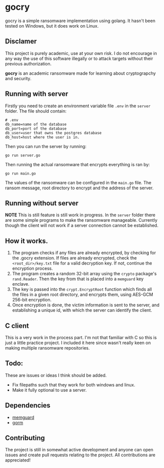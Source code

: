 # gocry

gocry is a simple ransomware implementation using golang. It hasn't been tested on Windows, but it does work on Linux.

## Disclamer

This project is purely academic, use at your own risk. I do not encourage in any way the use of this software illegally or to attack targets without their previous authorization.

**gocry** is an academic ransomware made for learning about cryptograpchy and security.

## Running with server

Firstly you need to create an environment variable file `.env` in the `server` folder. The file should contain:

```
# .env
db_name=name of the database
db_port=port of the database
db_user=user that owns the postgres database
db_host=host where the user is in.
```

Then you can run the server by running:

```
go run server.go
```

Then running the actual ransomware that encrypts everything is ran by:

```
go run main.go
```

The values of the ransomware can be configured in the `main.go` file. The ransom message, root directory to encrypt and the address of the server.

## Running without server

**NOTE** This is still feature is still work in progress. In the `server` folder there are some simple programs to make the ransomware manageable. Currently though the client will not work if a server connection cannot be established.

## How it works.

1. The program checks if any files are already encrypted, by checking for the .gocry extension. If files are already encrypted, check the `<root_dir>/key.txt` file for a valid decryption key. If not, continue the encryption process.
2. The program creates a random 32-bit array using the `crypto` package's `rand.Reader`. Then the key from that is placed into a `memguard` key enclave.
3. The key is passed into the `crypt.EncryptRoot` function which finds all the files in a given root directory, and encrypts them, using AES-GCM 256-bit encryption.
4. Once encryption is done, the victim information is sent to the server, and establishing a unique id, with which the server can identify the client.

## C client

This is a very work in the process part. I'm not that familiar with C so this is just a little practice project. I included it here since wasn't really keen on making multiple ransomware repositories.

## Todo:

These are issues or ideas I think should be added.

- Fix filepaths such that they work for both windows and linux.
- Make it fully optional to use a server.

## Dependencies

- [memguard](https://github.com/awnumar/memguard)
- [gorm](https://gorm.io/)

## Contributing

The project is still in somewhat active development and anyone can open issues and create pull requests relating to the project. All contributions are appreciated!
